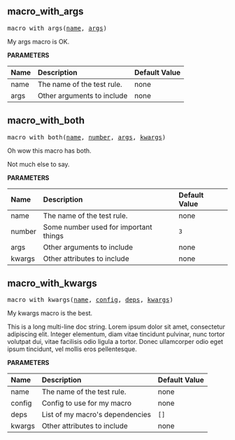 <!-- Generated with Stardoc: http://skydoc.bazel.build -->

<a name="#macro_with_args"></a>

## macro_with_args

<pre>
macro_with_args(<a href="#macro_with_args-name">name</a>, <a href="#macro_with_args-args">args</a>)
</pre>

My args macro is OK.

**PARAMETERS**


| Name  | Description | Default Value |
| :------------- | :------------- | :------------- |
| <a name="macro_with_args-name"></a>name | The name of the test rule. |  none |
| <a name="macro_with_args-args"></a>args | Other arguments to include |  none |


<a name="#macro_with_both"></a>

## macro_with_both

<pre>
macro_with_both(<a href="#macro_with_both-name">name</a>, <a href="#macro_with_both-number">number</a>, <a href="#macro_with_both-args">args</a>, <a href="#macro_with_both-kwargs">kwargs</a>)
</pre>

Oh wow this macro has both.

Not much else to say.


**PARAMETERS**


| Name  | Description | Default Value |
| :------------- | :------------- | :------------- |
| <a name="macro_with_both-name"></a>name | The name of the test rule. |  none |
| <a name="macro_with_both-number"></a>number | Some number used for important things |  <code>3</code> |
| <a name="macro_with_both-args"></a>args | Other arguments to include |  none |
| <a name="macro_with_both-kwargs"></a>kwargs | Other attributes to include |  none |


<a name="#macro_with_kwargs"></a>

## macro_with_kwargs

<pre>
macro_with_kwargs(<a href="#macro_with_kwargs-name">name</a>, <a href="#macro_with_kwargs-config">config</a>, <a href="#macro_with_kwargs-deps">deps</a>, <a href="#macro_with_kwargs-kwargs">kwargs</a>)
</pre>

My kwargs macro is the best.

This is a long multi-line doc string.
Lorem ipsum dolor sit amet, consectetur adipiscing elit. Integer
elementum, diam vitae tincidunt pulvinar, nunc tortor volutpat dui,
vitae facilisis odio ligula a tortor. Donec ullamcorper odio eget ipsum tincidunt,
vel mollis eros pellentesque.


**PARAMETERS**


| Name  | Description | Default Value |
| :------------- | :------------- | :------------- |
| <a name="macro_with_kwargs-name"></a>name | The name of the test rule. |  none |
| <a name="macro_with_kwargs-config"></a>config | Config to use for my macro |  none |
| <a name="macro_with_kwargs-deps"></a>deps | List of my macro's dependencies |  <code>[]</code> |
| <a name="macro_with_kwargs-kwargs"></a>kwargs | Other attributes to include |  none |


